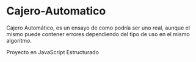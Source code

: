 # Cajero-Automatico
Cajero Automático, es un ensayo de como podría ser uno real, aunque el mismo puede contener errores dependiendo del tipo de uso en el mismo algoritmo.

Proyecto en JavaScript Estructurado
